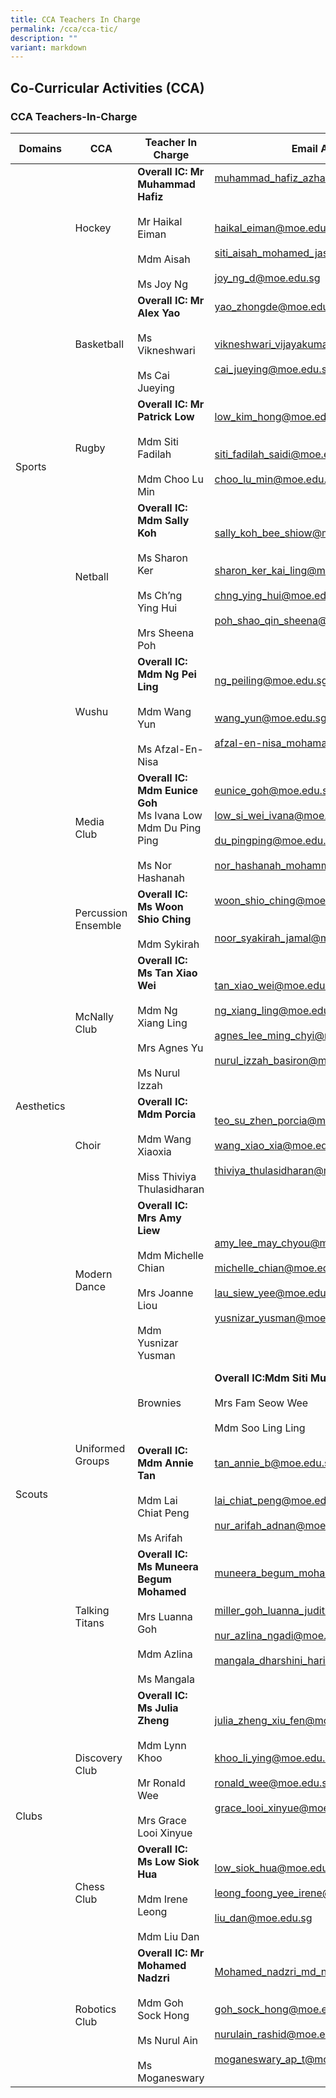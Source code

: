 ```yaml
---
title: CCA Teachers In Charge
permalink: /cca/cca-tic/
description: ""
variant: markdown
---
```

## Co-Curricular&nbsp;Activities&nbsp;(CCA)

### CCA Teachers-In-Charge

<table>
<thead>
  <tr>
    <th>Domains</th>
    <th>CCA</th>
    <th>Teacher In Charge</th>
    <th>Email Address</th>
  </tr>
</thead>
<tbody>
  <tr>
    <td rowspan="5">Sports </td>
    <td>Hockey </td>
    <td><b>Overall IC:  Mr Muhammad Hafiz </b><br><br>Mr Haikal Eiman<br><br>Mdm Aisah<br><br> Ms Joy Ng<br></td>
    <td><a href="mailto:muhammad_hafiz_azhari@moe.edu.sg">muhammad_hafiz_azhari@moe.edu.sg</a><br><br><br><br><a href="mailto:haikal_eiman@moe.edu.sg">haikal_eiman@moe.edu.sg</a><br><br><a href="mailto:siti_aisah_mohamed_jasmin@moe.edu.sg">siti_aisah_mohamed_jasmin@moe.edu.sg</a><br><br><a href="mailto:joy_ng_d@moe.edu.sg">joy_ng_d@moe.edu.sg</a><br></td>
  </tr>
  <tr>
    <td>Basketball </td>
    <td><b>Overall IC: Mr Alex Yao </b><br><br>Ms Vikneshwari <br><br>Ms Cai Jueying  </td>
    <td><a href="mailto:yao_zhongde@moe.edu.sg">yao_zhongde@moe.edu.sg</a><br><br><br><a href="mailto:vikneshwari_vijayakumar@moe.edu.sg">vikneshwari_vijayakumar@moe.edu.sg</a><br><br><a href="mailto:cai_jueying@moe.edu.sg">cai_jueying@moe.edu.sg</a><br><br>
  </td></tr><tr>
    <td>Rugby</td>
    <td><b>Overall IC: Mr Patrick Low </b><br><br>Mdm Siti Fadilah <br><br>Mdm Choo Lu Min<br></td>
    <td><a href="mailto:low_kim_hong@moe.edu.sg">low_kim_hong@moe.edu.sg</a><br><br><br><a href="mailto:siti_fadilah_saidi@moe.edu.sg">siti_fadilah_saidi@moe.edu.sg</a><br><br><a href="mailto:choo_lu_min@moe.edu.sg">choo_lu_min@moe.edu.sg</a><br></td>
  </tr>
  <tr>
    <td>Netball </td>
    <td><b>Overall IC: Mdm Sally Koh</b> <br><br>Ms Sharon Ker<br><br>Ms Ch’ng Ying Hui<br><br>Mrs Sheena Poh </td>
    <td><a href="mailto:sally_koh_bee_shiow@moe.edu.sg">sally_koh_bee_shiow@moe.edu.sg</a><br><br><br><a href="mailto:sharon_ker_kai_ling@moe.edu.sg">sharon_ker_kai_ling@moe.edu.sg</a><br><br><a href="mailto:chng_ying_hui@moe.edu.sg">chng_ying_hui@moe.edu.sg</a><br><br>
			<a href="mailto:poh_shao_qin_sheena@moe.edu.sg">poh_shao_qin_sheena@moe.edu.sg</a>
		</td>
  </tr>
  <tr>
    <td>Wushu </td>
    <td><b>Overall IC: Mdm Ng Pei Ling </b><br><br>Mdm Wang Yun<br><br>Ms Afzal-En-Nisa<br></td>
    <td><a href="mailto:ng_peiling@moe.edu.sg">ng_peiling@moe.edu.sg</a><br><br><br><a href="mailto:wang_yun@moe.edu.sg">wang_yun@moe.edu.sg</a><br><br><a href="mailto:afzal-en-nisa_mohamad_na@moe.edu.sg">afzal-en-nisa_mohamad_na@moe.edu.sg</a><br></td>
  </tr>
  <tr>
    <td rowspan="6">Aesthetics </td>
    <td>Media Club </td>
    <td><b>Overall IC: Mdm Eunice Goh </b><br>Ms Ivana Low<br>Mdm Du Ping Ping <br><br>Ms Nor Hashanah</td>
    <td><a href="mailto:eunice_goh@moe.edu.sg">eunice_goh@moe.edu.sg</a><br><br>
			<a href="mailto:low_si_wei_ivana@moe.edu.sg">low_si_wei_ivana@moe.edu.sg</a><br><br><a href="mailto:du_pingping@moe.edu.sg">du_pingping@moe.edu.sg</a><br><br><a href="mailto:nor_hashanah_mohammad_razif@moe.edu.sg">nor_hashanah_mohammad_razif@moe.edu.sg</a><br></td>
  </tr>
  <tr>
    <td>Percussion Ensemble </td>
    <td><b>Overall IC: Ms Woon Shio Ching</b> <br><br>Mdm Sykirah <br></td>
    <td><a href="mailto:woon_shio_ching@moe.edu.sg">woon_shio_ching@moe.edu.sg</a><br><br><br><a href="mailto:noor_syakirah_jamal@moe.edu.sg">noor_syakirah_jamal@moe.edu.sg</a><br></td>
  </tr>
  <tr>
    <td>McNally Club </td>
    <td><b>Overall IC:  Ms Tan Xiao Wei  </b><br><br>Mdm Ng Xiang Ling<br><br>Mrs Agnes Yu<br><br>Ms Nurul Izzah</td>
    <td><a href="mailto:tan_xiao_wei@moe.edu.sg">tan_xiao_wei@moe.edu.sg</a><br><br><a href="mailto:ng_xiang_ling@moe.edu.sg">ng_xiang_ling@moe.edu.sg</a><br><br><a href="mailto:agnes_lee_ming_chyi@moe.edu.sg">agnes_lee_ming_chyi@moe.edu.sg</a><br><br><a href="mailto:nurul_izzah_basiron@moe.edu.sg">nurul_izzah_basiron@moe.edu.sg</a><br></td>
  </tr>
  <tr>
    <td>Choir </td>
    <td><b>Overall IC: Mdm Porcia</b> <br><br>Mdm Wang Xiaoxia<br><br>Miss Thiviya Thulasidharan</td>
    <td><a href="mailto:teo_su_zhen_porcia@moe.edu.sg">teo_su_zhen_porcia@moe.edu.sg</a><br><br><a href="mailto:wang_xiao_xia@moe.edu.sg">wang_xiao_xia@moe.edu.sg</a><br><br><a href="mailto:thiviya_thulasidharan@moe.edu.sg">thiviya_thulasidharan@moe.edu.sg</a></td>
  </tr>
  <tr>
    <td>Modern Dance </td>
    <td><b>Overall IC: Mrs Amy Liew</b> <br><br>Mdm Michelle Chian <br><br>Mrs Joanne Liou <br><br>Mdm Yusnizar Yusman</td>
    <td><a href="mailto:amy_lee_may_chyou@moe.edu.sg">amy_lee_may_chyou@moe.edu.sg</a><br><br><a href="mailto:michelle_chian@moe.edu.sg">michelle_chian@moe.edu.sg</a><br><br><a href="mailto:lau_siew_yee@moe.edu.sg">lau_siew_yee@moe.edu.sg</a><br><br><a href="mailto:yusnizar_yusman@moe.edu.sg">yusnizar_yusman@moe.edu.sg</a></td>
  </tr>
  <tr>
    <td rowspan="2">Uniformed Groups </td>
    <td>Brownies</td>
    <td><b>Overall IC:Mdm Siti Munira</b><br><br>Mrs Fam Seow Wee <br><br>Mdm Soo Ling Ling<br></td>
    <td><a href="mailto:siti_munira_batra@moe.edu.sg">siti_munira_batra@moe.edu.sg</a><br><br><br><a href="mailto:fam_seow_wee@moe.edu.sg">fam_seow_wee@moe.edu.sg</a><br><br><a href="mailto:soo_ling_ling@moe.edu.sg">soo_ling_ling@moe.edu.sg</a></td>
  </tr>
  <tr>
    <td>Scouts </td>
    <td><b>Overall IC: Mdm Annie Tan</b> <br><br>Mdm Lai Chiat Peng<br><br>Ms Arifah<br></td>
    <td><a href="mailto:tan_annie_b@moe.edu.sg">tan_annie_b@moe.edu.sg</a><br><br><br><a href="mailto:lai_chiat_peng@moe.edu.sg">lai_chiat_peng@moe.edu.sg</a> <br><br><a href="mailto:nur_arifah_adnan@moe.edu.sg">nur_arifah_adnan@moe.edu.sg</a><br></td>
  </tr>
  <tr>
    <td rowspan="4">Clubs </td>
    <td>Talking Titans </td>
    <td><b>Overall IC: Ms Muneera Begum Mohamed</b> <br><br>Mrs Luanna Goh<br><br>Mdm Azlina<br><br>Ms Mangala  <br></td>
    <td><a href="mailto:muneera_begum_mohamed_iqbal@moe.edu.sg">muneera_begum_mohamed_iqbal@moe.edu.sg</a><br><br><br><a href="mailto:miller_goh_luanna_judith@moe.edu.sg">miller_goh_luanna_judith@moe.edu.sg</a><br><br><a href="mailto:nur_azlina_ngadi@moe.edu.sg">nur_azlina_ngadi@moe.edu.sg</a><br><br><a href="mailto:mangala_dharshini_harikrishan@moe.edu.sg">mangala_dharshini_harikrishan@moe.edu.sg</a></td>
  </tr>
  <tr>
    <td>Discovery Club </td>
    <td><b>Overall IC: Ms Julia Zheng</b> <br><br>Mdm Lynn Khoo<br><br>Mr Ronald Wee <br><br>Mrs Grace Looi Xinyue<br></td>
    <td><a href="mailto:hui_wing_yan@moe.edu.sg">julia_zheng_xiu_fen@moe.edu.sg</a><br><br><br><a href="mailto:khoo_li_ying@moe.edu.sg">khoo_li_ying@moe.edu.sg</a><br><br><a href="mailto:ronald_wee@moe.edu.sg">ronald_wee@moe.edu.sg</a><br><br><a href="mailto:grace_looi_xinyue@moe.edu.sg">grace_looi_xinyue@moe.edu.sg</a><br></td>
  </tr>
  <tr>
    <td>Chess Club </td>
    <td><b>Overall IC: Ms Low Siok Hua</b><br><br>Mdm Irene Leong<br><br>Mdm Liu Dan<br></td>
    <td><a href="mailto:low_siok_hua@moe.edu.sg">low_siok_hua@moe.edu.sg</a><br><br><a href="mailto:leong_foong_yee_irene@moe.edu.sg">leong_foong_yee_irene@moe.edu.sg</a><br><br><a href="mailto:liu_dan@moe.edu.sg">liu_dan@moe.edu.sg</a><br></td>
  </tr>
  <tr>
    <td>Robotics Club </td>
    <td><b>Overall IC: Mr Mohamed Nadzri </b> <br><br>Mdm Goh Sock Hong   <br><br>Ms Nurul Ain <br><br>Ms Moganeswary </td>
    <td><a href="mailto:Mohamed_nadzri_md_nasir@moe.edu.sg">Mohamed_nadzri_md_nasir@moe.edu.sg</a><br><br><br><a href="mailto:goh_sock_hong@moe.edu.sg">goh_sock_hong@moe.edu.sg</a><br><br><a href="mailto:nurulain_rashid@moe.edu.sg">nurulain_rashid@moe.edu.sg</a><br><br><a href="mailto:moganeswary_ap_t@moe.edu.sg">moganeswary_ap_t@moe.edu.sg</a></td>
  </tr>
</tbody>
</table>